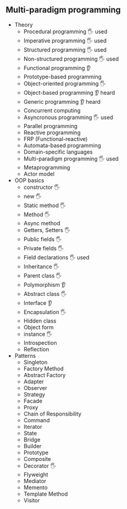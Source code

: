 ## Multi-paradigm programming

- Theory
  - Procedural programming 🖐️ used
  - Imperative programming 🖐️ used
  - Structured programming 🖐️ used
  - Non-structured programming 🖐️ used
  - Functional programming 👂
  - Prototype-based programming
  - Object-oriented programming 🖐️ 
  - Object-based programming 👂 heard
  - Generic programming 👂 heard
  - Concurrent computing
  - Asyncronous programming 🖐️ used
  - Parallel programming
  - Reactive programming
  - FRP (Functional-reactive)
  - Automata-based programming
  - Domain-specific languages
  - Multi-paradigm programming 🖐️ used
  - Metaprogramming
  - Actor model
- OOP basics
  - constructor 🖐️
  - new 🖐️
  - Static method 🖐️
  - Method 🖐️
  - Async method 
  - Getters, Setters 🖐️
  - Public fields 🖐️
  - Private fields 🖐️
  - Field declarations 🖐️ used
  - Inheritance 🖐️
  - Parent class 🖐️
  - Polymorphism 👂
  - Abstract class 🖐️
  - Interface 👂
  - Encapsulation 🖐️
  - Hidden class
  - Object form
  - instance 🖐️
  - Introspection
  - Reflection
- Patterns
  - Singleton
  - Factory Method
  - Abstract Factory
  - Adapter
  - Observer
  - Strategy
  - Facade
  - Proxy
  - Chain of Responsibility
  - Command
  - Iterator
  - State
  - Bridge
  - Builder
  - Prototype
  - Composite
  - Decorator 🖐️
  - Flyweight
  - Mediator
  - Memento
  - Template Method
  - Visitor
